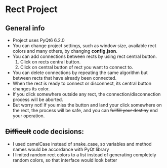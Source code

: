 # Rect Project

## General info
* Project uses PyQt6 6.2.0
* You can change project settings, such as window size, available rect colors and many others, by changing **config.json**.
* You can add connections between rects by using rect central button.
  1. Click on rects central button.
  2. Click on central button of rect you want to connect to.
* You can delete connections by repeating the same algorithm but between rects that have already been connected.
* When the rect is ready to connect or disconnect, its central button changes its color.
* If you click somewhere outside any rect, the connection/disconnection process will be aborted.
* But worry not! If you miss the button and land your click somewhere on the rect, the process will be safe, and you can ~~fullfill your destiny~~ end your operation.

## ~~Difficult~~ code decisions:
* I used camelCase instead of snake_case, so variables and method names would be accordance with PyQt library
* I limited random rect colors to a list instead of generating completely random colors, so that interface would look better
 